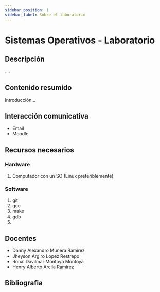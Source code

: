 ```yaml
---
sidebar_position: 1
sidebar_label: Sobre el laboratorio
---
```


# Sistemas Operativos - Laboratorio

## Descripción

....


## Contenido resumido

Introducción...

## Interacción comunicativa

* Email
* Moodle

## Recursos necesarios

### Hardware

1. Computador con un SO (Linux preferiblemente)

### Software

1. git
2. gcc
3. make
4. gdb
5. 

## Docentes

* Danny Alexandro Múnera Ramírez
* Jheyson Argiro Lopez Restrepo
* Ronal Davilmar Montoya Montoya
* Henry Alberto Arcila Ramírez

## Bibliografia
